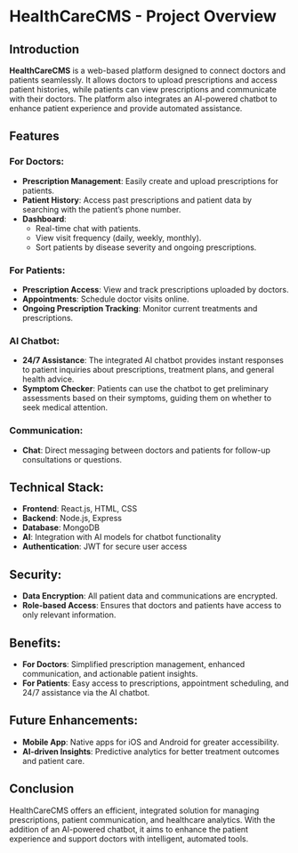 # HealthCareCMS - Project Overview

## Introduction
**HealthCareCMS** is a web-based platform designed to connect doctors and patients seamlessly. It allows doctors to upload prescriptions and access patient histories, while patients can view prescriptions and communicate with their doctors. The platform also integrates an AI-powered chatbot to enhance patient experience and provide automated assistance.

## Features

### For Doctors:
- **Prescription Management**: Easily create and upload prescriptions for patients.
- **Patient History**: Access past prescriptions and patient data by searching with the patient’s phone number.
- **Dashboard**:
  - Real-time chat with patients.
  - View visit frequency (daily, weekly, monthly).
  - Sort patients by disease severity and ongoing prescriptions.

### For Patients:
- **Prescription Access**: View and track prescriptions uploaded by doctors.
- **Appointments**: Schedule doctor visits online.
- **Ongoing Prescription Tracking**: Monitor current treatments and prescriptions.

### AI Chatbot:
- **24/7 Assistance**: The integrated AI chatbot provides instant responses to patient inquiries about prescriptions, treatment plans, and general health advice.
- **Symptom Checker**: Patients can use the chatbot to get preliminary assessments based on their symptoms, guiding them on whether to seek medical attention.

### Communication:
- **Chat**: Direct messaging between doctors and patients for follow-up consultations or questions.

## Technical Stack:
- **Frontend**: React.js, HTML, CSS
- **Backend**: Node.js, Express
- **Database**: MongoDB
- **AI**: Integration with AI models for chatbot functionality
- **Authentication**: JWT for secure user access

## Security:
- **Data Encryption**: All patient data and communications are encrypted.
- **Role-based Access**: Ensures that doctors and patients have access to only relevant information.

## Benefits:
- **For Doctors**: Simplified prescription management, enhanced communication, and actionable patient insights.
- **For Patients**: Easy access to prescriptions, appointment scheduling, and 24/7 assistance via the AI chatbot.

## Future Enhancements:
- **Mobile App**: Native apps for iOS and Android for greater accessibility.
- **AI-driven Insights**: Predictive analytics for better treatment outcomes and patient care.

## Conclusion
HealthCareCMS offers an efficient, integrated solution for managing prescriptions, patient communication, and healthcare analytics. With the addition of an AI-powered chatbot, it aims to enhance the patient experience and support doctors with intelligent, automated tools.

